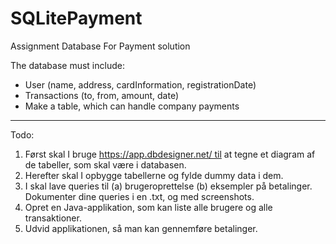 # SQLitePayment

Assignment Database For Payment solution

The database must include:

* User (name, address, cardInformation, registrationDate)
* Transactions (to, from, amount, date)
* Make a table, which can handle company payments

_______________________________________________________

Todo:

1. Først skal I bruge https://app.dbdesigner.net/ til at tegne et diagram af de tabeller, som skal være i databasen.
2. Herefter skal I opbygge tabellerne og fylde dummy data i dem.
3. I skal lave queries til (a) brugeroprettelse (b) eksempler på betalinger. Dokumenter dine queries i en .txt, og med screenshots.
4. Opret en Java-applikation, som kan liste alle brugere og alle transaktioner.
5. Udvid applikationen, så man kan gennemføre betalinger.
